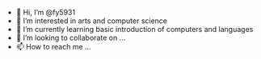 - 👋 Hi, I’m @fy5931
- 👀 I’m interested in arts and computer science
- 🌱 I’m currently learning basic introduction of computers and languages
- 💞️ I’m looking to collaborate on ...
- 📫 How to reach me ...

<!---
fy5931/fy5931 is a ✨ special ✨ repository because its `README.md` (this file) appears on your GitHub profile.
You can click the Preview link to take a look at your changes.
--->
